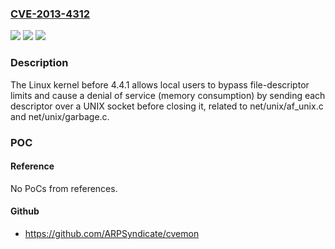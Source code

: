 ### [CVE-2013-4312](https://cve.mitre.org/cgi-bin/cvename.cgi?name=CVE-2013-4312)
![](https://img.shields.io/static/v1?label=Product&message=n%2Fa&color=blue)
![](https://img.shields.io/static/v1?label=Version&message=n%2Fa&color=blue)
![](https://img.shields.io/static/v1?label=Vulnerability&message=n%2Fa&color=brighgreen)

### Description

The Linux kernel before 4.4.1 allows local users to bypass file-descriptor limits and cause a denial of service (memory consumption) by sending each descriptor over a UNIX socket before closing it, related to net/unix/af_unix.c and net/unix/garbage.c.

### POC

#### Reference
No PoCs from references.

#### Github
- https://github.com/ARPSyndicate/cvemon

